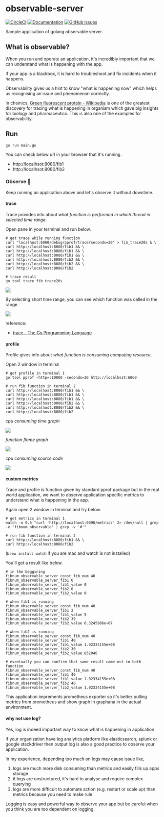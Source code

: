 # observable-server

[![CircleCI](https://circleci.com/gh/go-zen-chu/observable-server.svg?style=svg)](https://circleci.com/gh/go-zen-chu/observable-server)
[![Documentation](https://godoc.org/github.com/go-zen-chu/observable-server?status.svg)](http://godoc.org/github.com/go-zen-chu/observable-server)
[![GitHub issues](https://img.shields.io/github/issues/go-zen-chu/observable-server.svg)](https://github.com/go-zen-chu/observable-server/issues)

Sample application of golang observable server.

## What is observable?

When you run and operate an application, it's incredibly important that we can understand what is happening with the app.

If your app is a blackbox, it is hard to troubleshoot and fix incidents when it happens.

Observability gives us a hint to know "what is happening now" which helps us recognising an issue and phenomenon correctly.

In chemics, [Green fluorescent protein - Wikipedia](https://en.wikipedia.org/wiki/Green_fluorescent_protein) is one of the greatest discovery for tracing what is happening in organism which gave big insights for biology and pharmaceutics. This is also one of the examples for observability.

## Run

```
go run main.go
```

You can check below url in your browser that it's running.
- http://localhsot:8080/fib1
- http://localhsot:8080/fib2


### Observe :telescope:

Keep running an application above and let's observe it without downtime.


#### trace

Trace provides info about *what function is performed in which thread in selected time range*.

Open pane in your terminal and run below.

```
# get trace while running function
curl "localhost:6060/debug/pprof/trace?seconds=20" > fib_trace20s & \
curl http://localhost:8080/fib1 && \
curl http://localhost:8080/fib1 && \
curl http://localhost:8080/fib1 && \
curl http://localhost:8080/fib2 && \
curl http://localhost:8080/fib2 && \
curl http://localhost:8080/fib2

# trace result
go tool trace fib_trace20s
```

![](./doc/trace1.png)

By selecting short time range, you can see which function was called in the range.

![](./doc/trace2.png)

reference:
- [trace - The Go Programming Language](https://golang.org/cmd/trace/)


#### profile

Profile gives info about *what function is consuming computing resource*.

Open 2 window in terminal

```
# get profile in terminal 1
go tool pprof -http=:10000 -seconds=20 http://localhost:6060

# run fib function in terminal 2
curl http://localhost:8080/fib1 && \
curl http://localhost:8080/fib1 && \
curl http://localhost:8080/fib1 && \
curl http://localhost:8080/fib2 && \
curl http://localhost:8080/fib2 && \
curl http://localhost:8080/fib2
```

*cpu consuming time graph*

![](./doc/pprof_consume.png)

*function flame graph*

![](./doc/pprof_flame.png)

*cpu consuming source code*

![](./doc/pprof_func.png)

#### custom metrics

Trace and profile is function given by standard pprof package but in the real world application, we want to observe application specific metrics to understand what is happening in the app.

Again open 2 window in terminal and try below.

```
# get metrics in terminal 1
watch -n 0.5 "curl 'http://localhost:9090/metrics' 2> /dev/null | grep -e 'fibnum_observable' | grep -v '#'"

# run fib function in terminal 2
curl http://localhost:8080/fib1 && \
curl http://localhost:8080/fib2
```

(`brew install watch` if you are mac and watch is not installed)

You'll get a result like below.

```
# in the beggining
fibnum_observable_server_const_fib_num 40
fibnum_observable_server_fib1 0
fibnum_observable_server_fib1_value 0
fibnum_observable_server_fib2 0
fibnum_observable_server_fib2_value 0

# when fib1 is running
fibnum_observable_server_const_fib_num 40
fibnum_observable_server_fib1 2
fibnum_observable_server_fib1_value 5
fibnum_observable_server_fib2 39
fibnum_observable_server_fib2_value 6.3245986e+07

# when fib2 is running
fibnum_observable_server_const_fib_num 40
fibnum_observable_server_fib1 40
fibnum_observable_server_fib1_value 1.02334155e+08
fibnum_observable_server_fib2 30
fibnum_observable_server_fib2_value 832040

# eventually you can confirm that same result came out in both function
fibnum_observable_server_const_fib_num 40
fibnum_observable_server_fib1 40
fibnum_observable_server_fib1_value 1.02334155e+08
fibnum_observable_server_fib2 40
fibnum_observable_server_fib2_value 1.02334155e+08
```

This application imprements prometheus exporter so it's better pulling metrics from prometheus and show graph in graphana in the actual environment.


#### why not use log?

Yes, log is indeed important way to know what is happening in application.

If your organization have log analytics platform like elasticsearch, splunk or google stackdriver then output log is also a good practice to observe your application.

In my experience, depending too much on logs may cause issue like,

1. logs are much more disk consuming than metrics and easily fills up apps storage
2. if logs are unstructured, it's hard to analyse and require complex querying
3. logs are more difficult to automate action (e.g. restart or scale up) than metrics because you need to make rule

Logging is easy and powerful way to observe your app but be careful when you think you are too dependent on logging.